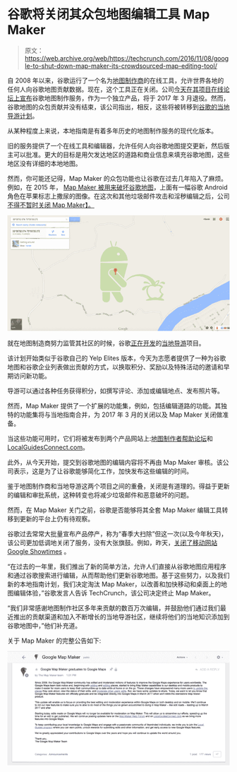 # 谷歌将关闭其众包地图编辑工具 Map Maker

> 原文：<https://web.archive.org/web/https://techcrunch.com/2016/11/08/google-to-shut-down-map-maker-its-crowdsourced-map-editing-tool/>

自 2008 年以来，谷歌运行了一个名为[地图制作商](https://web.archive.org/web/20230307213214/https://www.google.com/mapmaker)的在线工具，允许世界各地的任何人向谷歌地图贡献数据。现在，这个工具正在关闭。公司[今天在其项目在线论坛上宣布](https://web.archive.org/web/20230307213214/https://productforums.google.com/forum/#!topic/map-maker/UEN0wxhj6Rs)谷歌地图制作服务，作为一个独立产品，将于 2017 年 3 月退役。然而，谷歌地图的众包贡献并没有结束，该公司指出，相反，这些将被转移到[谷歌的当地导游计划](https://web.archive.org/web/20230307213214/https://maps.google.com/localguides/)。

从某种程度上来说，本地指南是有着多年历史的地图制作服务的现代化版本。

旧的服务提供了一个在线工具和编辑器，允许任何人向谷歌地图提交更新，然后版主可以批准。更大的目标是用欠发达地区的道路和商业信息来填充谷歌地图，这些地区没有详细的本地地图。

然而，你可能还记得，Map Maker 的众包功能也让谷歌在过去几年陷入了麻烦。例如，在 2015 年， [Map Maker 被用来破坏谷歌地图](https://web.archive.org/web/20230307213214/https://techcrunch.com/2015/04/24/google-works-to-improve-spam-detection-systems-on-google-maps-after-obscene-edits/)，上面有一幅谷歌 Android 角色在苹果标志上撒尿的图像。在这次和其他垃圾邮件攻击和淫秽编辑之后，公司[不得不暂时关闭 Map Maker】。](https://web.archive.org/web/20230307213214/https://techcrunch.com/2015/05/11/google-shuts-down-map-maker-following-hacks/)

![mapmakerhack](img/d7ba22adf60ac13013f28e1fcd991f00.png)

就在地图制造商努力监管其社区的时候，谷歌[正在开发](https://web.archive.org/web/20230307213214/https://techcrunch.com/2015/02/06/google-takes-on-yelp-elites-with-its-new-local-guides-program/)的[当地导游](https://web.archive.org/web/20230307213214/https://maps.google.com/localguides/)项目。

该计划开始类似于谷歌自己的 Yelp Elites 版本，今天为志愿者提供了一种为谷歌地图和谷歌企业列表做出贡献的方式，以换取积分、奖励以及特殊活动的邀请和早期访问新功能。

导游可以通过各种任务获得积分，如撰写评论、添加或编辑地点、发布照片等。

然而，Map Maker 提供了一个扩展的功能集，例如，包括编辑道路的功能。其独特的功能集将与当地指南合并，为 2017 年 3 月的关闭以及 Map Maker 关闭做准备。

当这些功能可用时，它们将被发布到两个产品网站上:[地图制作者帮助论坛](https://web.archive.org/web/20230307213214/https://productforums.google.com/forum/#!forum/map-maker)和[LocalGuidesConnect.com](https://web.archive.org/web/20230307213214/https://www.localguidesconnect.com/t5/News-Updates/bg-p/NewsUpdates)。

此外，从今天开始，提交到谷歌地图的编辑内容将不再由 Map Maker 审核。该公司表示，这是为了让谷歌能够简化工作，加快发布这些编辑的时间。

鉴于地图制作商和当地导游这两个项目之间的重叠，关闭是有道理的。得益于更新的编辑和审批系统，这种转变也将减少垃圾邮件和恶意破坏的问题。

然而，在 Map Maker 关门之前，谷歌是否能够将其全套 Map Maker 编辑工具转移到更新的平台上仍有待观察。

谷歌过去常常大批量宣布产品停产，称为“春季大扫除”但这一次(以及今年秋天)，该公司更加低调地关闭了服务，没有大张旗鼓。例如，昨天，[关闭了移动网站 Google Showtimes](https://web.archive.org/web/20230307213214/https://techcrunch.com/2016/11/07/google-quietly-shutters-standalone-google-showtimes-movie-site/) 。

“在过去的一年里，我们推出了新的简单方法，允许人们直接从谷歌地图应用程序和通过谷歌搜索进行编辑，从而帮助他们更新谷歌地图。基于这些努力，以及我们新的本地指南计划，我们决定淘汰 Map Maker，以改善和加快移动和桌面上的地图编辑体验，”谷歌发言人告诉 TechCrunch，该公司决定终止 Map Maker。

“我们非常感谢地图制作社区多年来贡献的数百万次编辑，并鼓励他们通过我们最近推出的贡献渠道和加入不断增长的当地导游社区，继续将他们的当地知识添加到谷歌地图中，”他们补充道。

关于 Map Maker 的完整公告如下:

![screen-shot-2016-11-08-at-4-29-29-pm](img/2cc0c769ea5c1394a2844fdb5d666e60.png)